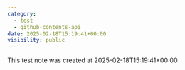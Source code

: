 ```yaml
---
category:
  - test
  - github-contents-api
date: 2025-02-18T15:19:41+00:00
visibility: public
---
```


This test note was created at 2025-02-18T15:19:41+00:00